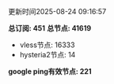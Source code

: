 更新时间2025-08-24 09:16:57

**总订阅: 451**
**总节点: 41619**
- vless节点: 16333
- hysteria2节点: 14

**google ping有效节点: 221**
